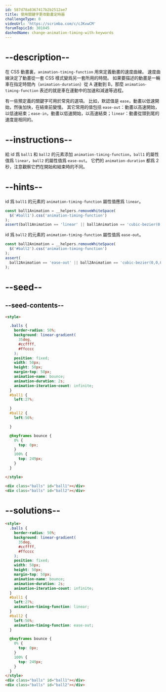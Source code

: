 ```yaml
---
id: 587d78a8367417b2b2512ae7
title: 使用關鍵字更改動畫定時器
challengeType: 0
videoUrl: 'https://scrimba.com/c/cJKvwCM'
forumTopicId: 301045
dashedName: change-animation-timing-with-keywords
---
```


# --description--

在 CSS 動畫裏，`animation-timing-function` 用來定義動畫的速度曲線。 速度曲線決定了動畫從一套 CSS 樣式變爲另一套所用的時間。 如果要描述的動畫是一輛車在指定時間內（`animation-duration`）從 A 運動到 B，那麼 `animation-timing-function` 表述的就是車在運動中的加速和減速等過程。

有一些預定義的關鍵字可用於常見的選項。 比如，默認值是 `ease`，動畫以低速開始，然後加快，在結束前變慢。 其它常用的值包括 `ease-out`：動畫以高速開始，以低速結束；`ease-in`，動畫以低速開始，以高速結束；`linear`：動畫從頭到尾的速度是相同的。

# --instructions--

給 id 爲 `ball1` 和 `ball2` 的元素添加 `animation-timing-function`，`ball1` 的屬性值爲 `linear`，`ball2` 的屬性值爲 `ease-out`。 它們的 `animation-duration` 都爲 2 秒，注意觀察它們在開始和結束時的不同。

# --hints--

id 爲 `ball1` 的元素的 `animation-timing-function` 屬性值應爲 `linear`。

```js
const ball1Animation = __helpers.removeWhiteSpace(
  $('#ball1').css('animation-timing-function')
);
assert(ball1Animation == 'linear' || ball1Animation == 'cubic-bezier(0,0,1,1)');
```

id 爲 `ball2` 的元素的 `animation-timing-function` 屬性值爲 `ease-out`。

```js
const ball2Animation = __helpers.removeWhiteSpace(
  $('#ball2').css('animation-timing-function')
);
assert(
  ball2Animation == 'ease-out' || ball2Animation == 'cubic-bezier(0,0,0.58,1)'
);
```

# --seed--

## --seed-contents--

```html
<style>

  .balls {
    border-radius: 50%;
    background: linear-gradient(
      35deg,
      #ccffff,
      #ffcccc
    );
    position: fixed;
    width: 50px;
    height: 50px;
    margin-top: 50px;
    animation-name: bounce;
    animation-duration: 2s;
    animation-iteration-count: infinite;
  }
  #ball1 {
    left:27%;

  }
  #ball2 {
    left:56%;

  }

  @keyframes bounce {
    0% {
      top: 0px;
    }
    100% {
      top: 249px;
    }
  }

</style>

<div class="balls" id="ball1"></div>
<div class="balls" id="ball2"></div>
```

# --solutions--

```html
<style>
  .balls {
    border-radius: 50%;
    background: linear-gradient(
      35deg,
      #ccffff,
      #ffcccc
    );
    position: fixed;
    width: 50px;
    height: 50px;
    margin-top: 50px;
    animation-name: bounce;
    animation-duration: 2s;
    animation-iteration-count: infinite;
  }
  #ball1 {
    left:27%;
    animation-timing-function: linear;
  }
  #ball2 {
    left:56%;
    animation-timing-function: ease-out;
  }

  @keyframes bounce {
    0% {
      top: 0px;
    }
    100% {
      top: 249px;
    }
  }
</style>
<div class="balls" id="ball1"></div>
<div class="balls" id="ball2"></div>
```
